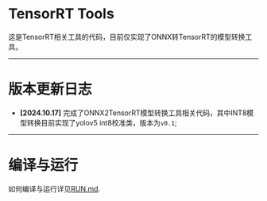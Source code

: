 # TensorRT Tools
这是TensorRT相关工具的代码，目前仅实现了ONNX转TensorRT的模型转换工具。

---

# 版本更新日志
- **[2024.10.17]** 完成了ONNX2TensorRT模型转换工具相关代码，其中INT8模型转换目前实现了yolov5 int8校准类，版本为`v0.1`;

---

# 编译与运行
如何编译与运行详见[RUN.md](./docs/run/RUN.md).


